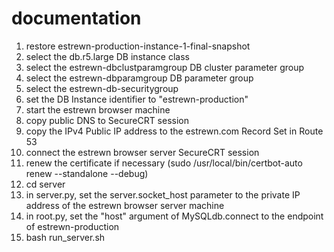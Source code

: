 # documentation

1) restore estrewn-production-instance-1-final-snapshot
2) select the db.r5.large DB instance class
3) select the estrewn-dbclustparamgroup DB cluster parameter group
4) select the estrewn-dbparamgroup DB parameter group
5) select the estrewn-db-securitygroup
6) set the DB Instance identifier to "estrewn-production"
8) start the estrewn browser machine
9) copy public DNS to SecureCRT session
10) copy the IPv4 Public IP address to the estrewn.com Record Set in Route 53
11) connect the estrewn browser server SecureCRT session
12) renew the certificate if necessary (sudo /usr/local/bin/certbot-auto renew --standalone --debug)
13) cd server
14) in server.py, set the server.socket_host parameter to the private IP address of the estrewn browser server machine
15) in root.py, set the "host" argument of MySQLdb.connect to the endpoint of estrewn-production 
15) bash run_server.sh
